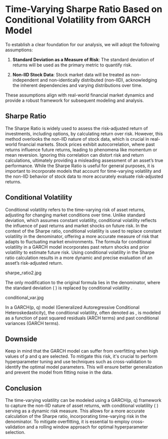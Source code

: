 # Time-Varying Sharpe Ratio Based on Conditional Volatility from GARCH Model
To establish a clear foundation for our analysis, we will adopt the following assumptions:

1. **Standard Deviation as a Measure of Risk**: The standard deviation of returns will be used as the primary metric to quantify risk.

2. **Non-IID Stock Data**: Stock market data will be treated as non-independent and non-identically distributed (non-IID), acknowledging the inherent dependencies and varying distributions over time.

These assumptions align with real-world financial market dynamics and provide a robust framework for subsequent modeling and analysis.

## Sharpe Ratio
The Sharpe Ratio is widely used to assess the risk-adjusted return of investments, including options, by calculating return over risk. However, this method overlooks the non-IID nature of stock data, which is crucial in real-world financial markets. Stock prices exhibit autocorrelation, where past returns influence future returns, leading to phenomena like momentum or mean reversion. Ignoring this correlation can distort risk and return calculations, ultimately providing a misleading assessment of an asset’s true performance. While the Sharpe Ratio is useful for general purposes, it is important to incorporate models that account for time-varying volatility and the non-IID behavior of stock data to more accurately evaluate risk-adjusted returns.

## Conditional Volatility
Conditional volatility refers to the time-varying risk of asset returns, adjusting for changing market conditions over time. Unlike standard deviation, which assumes constant volatility, conditional volatility reflects the influence of past returns and market shocks on future risk. In the context of the Sharpe ratio, conditional volatility is used to replace constant volatility in the denominator, offering a more accurate measure of risk that adapts to fluctuating market environments. The formula for conditional volatility in a GARCH model incorporates past return shocks and prior volatility to estimate future risk. Using conditional volatility in the Sharpe ratio calculation results in a more dynamic and precise evaluation of an asset’s risk-adjusted return.

sharpe_ratio2.jpg

The only modification to the original formula lies in the denominator, where the standard deviation (
) is replaced by conditional volatility 
.

conditional_var.jpg

In a GARCH(p, q) model (Generalized Autoregressive Conditional Heteroskedasticity), the conditional volatility, often denoted as 
, is modeled as a function of past squared residuals (ARCH terms) and past conditional variances (GARCH terms).

## Downside
Keep in mind that the GARCH model can suffer from overfitting when high values of p and q are selected. To mitigate this risk, it's crucial to perform hyperparameter tuning and use techniques such as cross-validation to identify the optimal model parameters. This will ensure better generalization and prevent the model from fitting noise in the data.

## Conclusion
The time-varying volatility can be modeled using a GARCH(p, q) framework to capture the non-IID nature of asset returns, with conditional volatility (
) serving as a dynamic risk measure. This allows for a more accurate calculation of the Sharpe ratio, incorporating time-varying risk in the denominator. To mitigate overfitting, it is essential to employ cross-validation and a rolling window approach for optimal hyperparameter selection.
